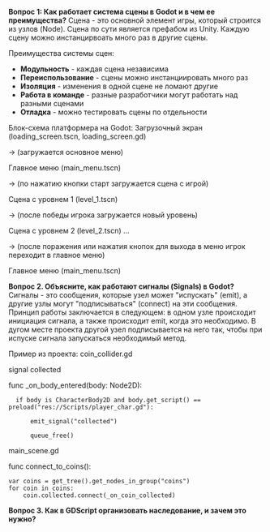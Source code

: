 **Вопрос 1: Как работает система сцены в Godot и в чем ее преимущества?**
Сцена - это основной элемент игры, который строится из узлов (Node). 
Сцена по сути является префабом из Unity. Каждую сцену можно инстанцирвоать много раз в другие сцены.

Преимущества системы сцен:
- **Модульность** - каждая сцена независима
- **Переиспользование** - сцены можно инстанциировать много раз
- **Изоляция** - изменения в одной сцене не ломают другие
- **Работа в команде** - разные разработчики могут работать над разными сценами
- **Отладка** - можно тестировать сцены по отдельности

Блок-схема платформера на Godot:
Загрузочный экран (loading_screen.tscn, loading_screen.gd)

-> (загружается основное меню)

Главное меню (main_menu.tscn)

-> (по нажатию кнопки старт загружается сцена с игрой)

Сцена с уровнем 1 (level_1.tscn)

-> (после победы игрока загружается новый уровень)

Сцена с уровнем 2 (level_2.tscn) ...

-> (после поражения или нажатия кнопок для выхода в меню игрок переходит в главное меню)

Главное меню (main_menu.tscn)

**Вопрос 2. Объясните, как работают сигналы (Signals) в Godot?**
Сигналы - это сообщения, которые узел может "испускать" (emit), а другие узлы могут "подписываться" (connect) на эти сообщения.
Принцип работы заключается в следующем: в одном узле происходит инициация сигнала, а также происходит emit, когда это необходимо. В дугом месте проекта другой узел подписывается на него так, чтобы при испуске сигнала запускаться необходимый метод.

Пример из проекта:
coin_collider.gd

  signal collected
  
  func _on_body_entered(body: Node2D): 
  
	  if body is CharacterBody2D and body.get_script() == preload("res://Scripts/player_char.gd"):
    
		  emit_signal("collected")
      
		  queue_free()

main_scene.gd

func connect_to_coins():

	var coins = get_tree().get_nodes_in_group("coins")
	for coin in coins:
		coin.collected.connect(_on_coin_collected)

**Вопрос 3. Как в GDScript организовать наследование, и зачем это нужно?**

